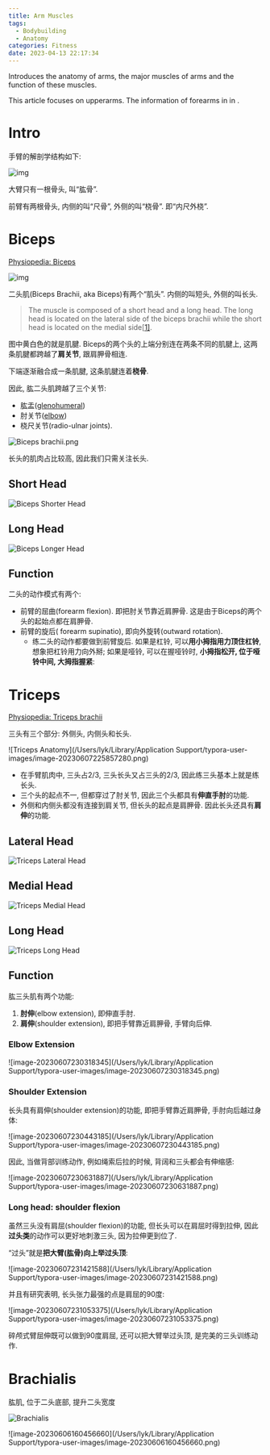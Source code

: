 ```yaml
---
title: Arm Muscles
tags:
  - Bodybuilding
  - Anatomy
categories: Fitness
date: 2023-04-13 22:17:34
---
```


Introduces the anatomy of arms, the major muscles of arms and the function of these muscles.

This article focuses on upperarms. The information of forearms in in [](). 

<!--more-->

# Intro

手臂的解剖学结构如下:

![img](https://pic4.zhimg.com/80/41e9b70b3030a160cb93859d660ef2db_1440w.webp)

大臂只有一根骨头, 叫“肱骨”.

前臂有两根骨头, 内侧的叫“尺骨”, 外侧的叫“桡骨”. 即“内尺外桡”.

# Biceps

[Physiopedia: Biceps](https://www.physio-pedia.com/Biceps_Brachii)



![img](https://pic4.zhimg.com/80/b23c52d5dd350095d3fce8f7a3f627df_1440w.webp)

二头肌(Biceps Brachii, aka Biceps)有两个“肌头”. 内侧的叫短头, 外侧的叫长头.

> The muscle is composed of a short head and a long head. The long head is located on the lateral side of the biceps brachii while the short head is located on the medial side[[1\]](https://www.physio-pedia.com/Biceps_Brachii#cite_note-1).



图中黄白色的就是肌腱. Biceps的两个头的上端分别连在两条不同的肌腱上, 这两条肌腱都跨越了**肩关节**, 跟肩胛骨相连. 

下端逐渐融合成一条肌腱, 这条肌腱连着**桡骨**.



因此, 肱二头肌跨越了三个关节:

* 肱盂([glenohumeral](https://www.physio-pedia.com/Glenohumeral_Joint))
* 肘关节([elbow](https://www.physio-pedia.com/Elbow))
* 桡尺关节(radio-ulnar joints).



![Biceps brachii.png](https://www.physio-pedia.com/images/thumb/c/c2/Biceps_brachii.png/300px-Biceps_brachii.png)







长头的肌肉占比较高, 因此我们只需关注长头.

## Short Head

![Biceps Shorter Head](https://seec2-lyk.oss-cn-shanghai.aliyuncs.com/Hexo/Bodybuilding/Arm%20Muscles/Biceps%20Shorter%20Head.png)

## Long Head

![Biceps Longer Head](https://seec2-lyk.oss-cn-shanghai.aliyuncs.com/Hexo/Bodybuilding/Arm%20Muscles/Biceps%20Longer%20Head.png)

## Function

二头的动作模式有两个:

* 前臂的屈曲(forearm flexion). 即把肘关节靠近肩胛骨. 这是由于Biceps的两个头的起始点都在肩胛骨.
* 前臂的旋后( forearm supinatio), 即向外旋转(outward rotation). 
  * 练二头的动作都要做到前臂旋后. 如果是杠铃, 可以**用小拇指用力顶住杠铃**, 想象把杠铃用力向外掰; 如果是哑铃, 可以在握哑铃时, **小拇指松开, 位于哑铃中间, 大拇指握紧**:



# Triceps

[Physiopedia: Triceps brachii](https://www.physio-pedia.com/Triceps_brachii)

三头有三个部分: 外侧头, 内侧头和长头.



![Triceps Anatomy](/Users/lyk/Library/Application Support/typora-user-images/image-20230607225857280.png)







* 在手臂肌肉中, 三头占2/3, 三头长头又占三头的2/3, 因此练三头基本上就是练长头.
* 三个头的起点不一, 但都穿过了肘关节, 因此三个头都具有**伸直手肘**的功能.
* 外侧和内侧头都没有连接到肩关节, 但长头的起点是肩胛骨. 因此长头还具有**肩伸**的功能.

## Lateral Head

![Triceps Lateral Head](https://seec2-lyk.oss-cn-shanghai.aliyuncs.com/Hexo/Bodybuilding/Arm%20Muscles/Triceps%20Lateral%20Head.png)

## Medial Head

![Triceps Medial Head](https://seec2-lyk.oss-cn-shanghai.aliyuncs.com/Hexo/Bodybuilding/Arm%20Muscles/Triceps%20Medial%20Head.png)

## Long Head

![Triceps Long Head](https://seec2-lyk.oss-cn-shanghai.aliyuncs.com/Hexo/Bodybuilding/Arm%20Muscles/Triceps%20Long%20Head.png)

## Function

肱三头肌有两个功能:

1. **肘伸**(elbow extension), 即伸直手肘.
2. **肩伸**(shoulder extension), 即把手臂靠近肩胛骨, 手臂向后伸.

### Elbow Extension

![image-20230607230318345](/Users/lyk/Library/Application Support/typora-user-images/image-20230607230318345.png)



### Shoulder Extension

长头具有肩伸(shoulder extension)的功能, 即把手臂靠近肩胛骨, 手肘向后越过身体:

![image-20230607230443185](/Users/lyk/Library/Application Support/typora-user-images/image-20230607230443185.png)



因此, 当做背部训练动作, 例如绳索后拉的时候, 背阔和三头都会有伸缩感:

![image-20230607230631887](/Users/lyk/Library/Application Support/typora-user-images/image-20230607230631887.png)

### Long head: shoulder flexion

虽然三头没有肩屈(shoulder flexion)的功能, 但长头可以在肩屈时得到拉伸, 因此**过头类**的动作可以更好地刺激三头, 因为拉伸更到位了.



“过头”就是**把大臂(肱骨)向上举过头顶**:

![image-20230607231421588](/Users/lyk/Library/Application Support/typora-user-images/image-20230607231421588.png)



并且有研究表明, 长头张力最强的点是肩屈的90度:

![image-20230607231053375](/Users/lyk/Library/Application Support/typora-user-images/image-20230607231053375.png)



碎颅式臂屈伸既可以做到90度肩屈, 还可以把大臂举过头顶, 是完美的三头训练动作.

# Brachialis

肱肌, 位于二头底部, 提升二头宽度

![Brachialis](https://seec2-lyk.oss-cn-shanghai.aliyuncs.com/Hexo/Bodybuilding/Arm%20Muscles/Brachialis.png)





















![image-20230606160456660](/Users/lyk/Library/Application Support/typora-user-images/image-20230606160456660.png)



